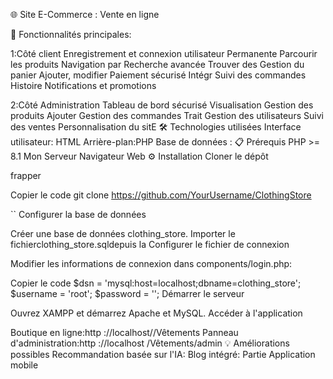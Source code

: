 🌐 Site E-Commerce : Vente en ligne 

🌟 Fonctionnalités principales:

1:Côté client
  Enregistrement et connexion utilisateur
  Permanente
  Parcourir les produits
  Navigation par Recherche avancée
  Trouver des Gestion du panier
  Ajouter, modifier
  Paiement sécurisé
  Intégr
  Suivi des commandes
  Histoire
  Notifications et promotions

2:Côté Administration 
  Tableau de bord sécurisé
  Visualisation
  Gestion des produits
  Ajouter
  Gestion des commandes
  Trait
  Gestion des utilisateurs
  Suivi des ventes
  Personnalisation du sitE 
🛠️ Technologies utilisées
  Interface utilisateur: HTML
  Arrière-plan:PHP
  Base de données :
📋 Prérequis
  PHP >= 8.1
  Mon
  Serveur
  Navigateur Web
⚙️ Installation
  Cloner le dépôt
  
  frapper
  
  Copier le code
  git clone https://github.com/YourUsername/ClothingStore

``
  Configurer la base de données
  
  Créer une base de données clothing_store.
  Importer le fichierclothing_store.sqldepuis la
  Configurer le fichier de connexion
  
  Modifier les informations de connexion dans components/login.php:
  
  Copier le code
  $dsn = 'mysql:host=localhost;dbname=clothing_store';
  $username = 'root';
  $password = '';
  Démarrer le serveur
  
  Ouvrez XAMPP et démarrez Apache et MySQL.
  Accéder à l'application
  
  Boutique en ligne:http ://localhost//Vêtements
  Panneau d'administration:http ://localhost /Vêtements/admin
💡 Améliorations possibles
  Recommandation basée sur l'IA:
  Blog intégré: Partie
  Application mobile
